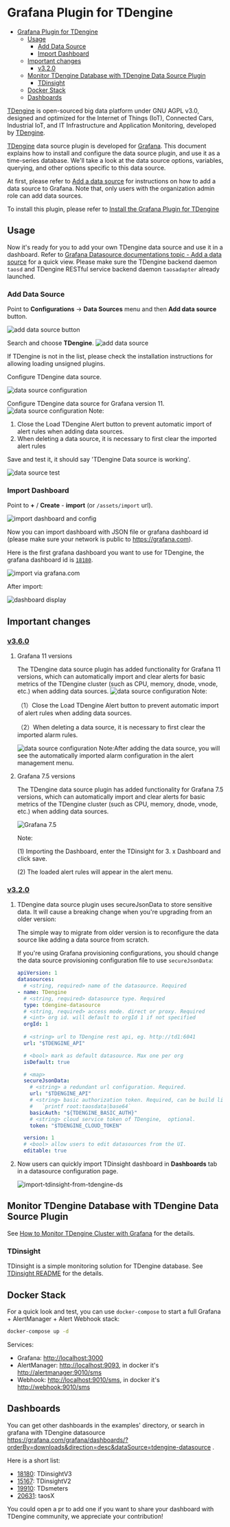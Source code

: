 # Grafana Plugin for TDengine

- [Grafana Plugin for TDengine](#grafana-plugin-for-tdengine)
  - [Usage](#usage)
    - [Add Data Source](#add-data-source)
    - [Import Dashboard](#import-dashboard)
  - [Important changes](#important-changes)
    - [v3.2.0](#v320)
  - [Monitor TDengine Database with TDengine Data Source Plugin](#monitor-tdengine-database-with-tdengine-data-source-plugin)
    - [TDinsight](#tdinsight)
  - [Docker Stack](#docker-stack)
  - [Dashboards](#dashboards)

[TDengine] is open-sourced big data platform under GNU AGPL v3.0, designed and optimized for the Internet of Things (IoT), Connected Cars, Industrial IoT, and IT Infrastructure and Application Monitoring, developed by [TDengine](https://tdengine.com/).

[TDengine] data source plugin is developed for [Grafana]. This document explains how to install and configure the data source plugin, and use it as a time-series database. We'll take a look at the data source options, variables, querying, and other options specific to this data source. 

At first, please refer to [Add a data source](https://grafana.com/docs/grafana/latest/datasources/add-a-data-source/) for instructions on how to add a data source to Grafana. Note that, only users with the organization admin role can add data sources.

To install this plugin, please refer to [Install the Grafana Plugin for TDengine](https://github.com/taosdata/grafanaplugin/blob/master/INSTALLATION.md)

## Usage

Now it's ready for you to add your own TDengine data source and use it in a dashboard. Refer to [Grafana Datasource documentations topic - Add a data source](https://grafana.com/docs/grafana/latest/datasources/add-a-data-source/) for a quick view. Please make sure the TDengine backend daemon `taosd` and TDengine RESTful service backend daemon `taosadapter` already launched.

### Add Data Source

Point to **Configurations** -> **Data Sources** menu and then **Add data source** button.

![add data source button](https://raw.githubusercontent.com/taosdata/grafanaplugin/master/assets/howto-add-datasource-button.png)

Search and choose **TDengine**.
![add data source](https://raw.githubusercontent.com/taosdata/grafanaplugin/master/assets/howto-add-datasource-tdengine.png)

If TDengine is not in the list, please check the installation instructions for allowing loading unsigned plugins.

Configure TDengine data source.

![data source configuration](https://raw.githubusercontent.com/taosdata/grafanaplugin/master/assets/howto-add-datasource.png)

Configure TDengine data source for Grafana version 11.
![data source configuration](https://raw.githubusercontent.com/taosdata/grafanaplugin/feat/TD-30670/assets/howto-add-datasource-11v.png)
Note:
1. Close the Load TDengine Alert button to prevent automatic import of alert rules when adding data sources.
2. When deleting a data source, it is necessary to first clear the imported alert rules

Save and test it, it should say 'TDengine Data source is working'.

![data source test](https://raw.githubusercontent.com/taosdata/grafanaplugin/master/assets/howto-add-datasource-test.png)

### Import Dashboard

Point to **+** / **Create** - **import** (or `/assets/import` url).

![import dashboard and config](https://raw.githubusercontent.com/taosdata/grafanaplugin/master/assets/import_dashboard.png)

Now you can import dashboard with JSON file or grafana dashboard id (please make sure your network is public to <https://grafana.com>).

Here is the first grafana dashboard you want to use for TDengine, the grafana dashboard id is [`18180`](https://grafana.com/grafana/dashboards/18180-tdinsight-for-3-x/).

![import via grafana.com](https://raw.githubusercontent.com/taosdata/grafanaplugin/master/assets/import-dashboard-18180.png)

After import:

![dashboard display](https://raw.githubusercontent.com/taosdata/grafanaplugin/master/assets/TDinsight-v3-full.png)

## Important changes

### [v3.6.0](https://github.com/taosdata/grafanaplugin/releases/tag/v3.6.0)
1. Grafana  11 versions

    The TDengine data source plugin has added functionality for Grafana  11 versions, which can automatically import and clear alerts for basic metrics of the TDengine cluster (such as CPU, memory, dnode, vnode, etc.) when adding data sources.
    ![data source configuration](https://raw.githubusercontent.com/taosdata/grafanaplugin/feat/TD-30670/assets/howto-add-datasource-11v.png)
    Note:

    （1）Close the Load TDengine Alert button to prevent automatic import of alert rules when adding data sources.

    （2）When deleting a data source, it is necessary to first clear the imported alarm rules.
    
    ![data source configuration](https://raw.githubusercontent.com/taosdata/grafanaplugin/feat/TD-30670/assets/alert-rule.png)
    Note:After adding the data source, you will see the automatically imported alarm configuration in the alert management menu.


2. Grafana 7.5 versions

    The TDengine data source plugin has added functionality for Grafana 7.5 versions, which can automatically import and clear alerts for basic metrics of the TDengine cluster (such as CPU, memory, dnode, vnode, etc.) when adding data sources.
    
    ![Grafana 7.5](https://raw.githubusercontent.com/taosdata/grafanaplugin/feat/TD-30670/assets/alert7.5.png)
    
   Note:

    (1) Importing the Dashboard, enter the TDinsight for 3. x Dashboard and click save.

    (2) The loaded alert rules will appear in the alert menu.


### [v3.2.0](https://github.com/taosdata/grafanaplugin/releases/tag/v3.2.0)

1. TDengine data source plugin uses secureJsonData to store sensitive data. It will cause a breaking change when you're upgrading from an older version:

    The simple way to migrate from older version is to reconfigure the data source like adding a data source from scratch.

    If you're using Grafana provisioning configurations, you should change the data source provisioning configuration file to use `secureJsonData`:

    ```yaml
    apiVersion: 1
    datasources:
      # <string, required> name of the datasource. Required
    - name: TDengine
      # <string, required> datasource type. Required
      type: tdengine-datasource
      # <string, required> access mode. direct or proxy. Required
      # <int> org id. will default to orgId 1 if not specified
      orgId: 1
      
      # <string> url to TDengine rest api, eg. http://td1:6041
      url: "$TDENGINE_API"

      # <bool> mark as default datasource. Max one per org
      isDefault: true

      # <map> 
      secureJsonData:
        # <string> a redundant url configuration. Required.
        url: "$TDENGINE_API"
        # <string> basic authorization token. Required, can be build like
        #   `printf root:taosdata|base64`
        basicAuth: "${TDENGINE_BASIC_AUTH}"
        # <string> cloud service token of TDengine,  optional.
        token: "$TDENGINE_CLOUD_TOKEN"
   
      version: 1
      # <bool> allow users to edit datasources from the UI.
      editable: true
    ```

2. Now users can quickly import TDinsight dashboard in **Dashboards** tab in a datasource configuration page.

    ![import-tdinsight-from-tdengine-ds](https://raw.githubusercontent.com/taosdata/grafanaplugin/master/assets/import_dashboard-on-datasource.png)

## Monitor TDengine Database with TDengine Data Source Plugin

See [How to Monitor TDengine Cluster with Grafana](https://github.com/taosdata/grafanaplugin/blob/master/HOWTO.md) for the details.

### TDinsight

TDinsight is a simple monitoring solution for TDengine database. See [TDinsight README](https://github.com/taosdata/grafanaplugin/blob/master/dashboards/TDinsightV3.md) for the details.

## Docker Stack

For a quick look and test, you can use `docker-compose` to start a full Grafana + AlertManager + Alert Webhook stack:

```sh
docker-compose up -d
```

Services:

- Grafana: <http://localhost:3000>
- AlertManager: <http://localhost:9093>, in docker it's <http://alertmanager:9010/sms>
- Webhook: <http://localhost:9010/sms>, in docker it's <http://webhook:9010/sms>

## Dashboards

You can get other dashboards in the examples' directory, or search in grafana with TDengine datasource <https://grafana.com/grafana/dashboards/?orderBy=downloads&direction=desc&dataSource=tdengine-datasource> .

Here is a short list:

- [18180](https://grafana.com/grafana/dashboards/18180): TDinsightV3
- [15167](https://grafana.com/grafana/dashboards/15167): TDinsightV2
- [19910](https://grafana.com/grafana/dashboards/19910): TDsmeters
- [20631](https://grafana.com/grafana/dashboards/20631): taosX
  
You could open a pr to add one if you want to share your dashboard with TDengine community, we appreciate your contribution!

[TDengine]: https://github.com/taosdata/TDengine
[Grafana]: https://grafana.com
